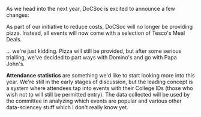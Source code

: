 
As we head into the next year, DoCSoc is excited to announce a few changes:

As part of our initiative to reduce costs, DoCSoc will no longer be providing pizza. Instead, all events will now come with a selection of Tesco's Meal Deals.

&hellip; we're just kidding. Pizza will still be provided, but after some serious trialling, we've decided to part ways with Domino's and go with Papa John's.

**Attendance statistics** are something we'd like to start looking more into this year. We're still in the early stages of discussion, but the leading concept is a system where attendees tap into events with their College IDs (those who wish not to will still be permitted entry). The data collected will be used by the committee in analyzing which events are popular and various other data-sciencey stuff which I don't really know yet.
